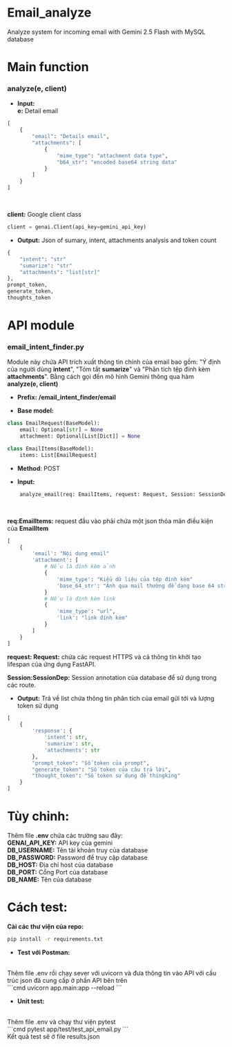 # Email_analyze
Analyze system for incoming email with Gemini 2.5 Flash with MySQL database

# Main function
### analyze(e, client)
- **Input:**<br>
**e:** Detail email
```python
[
    {
        "email": "Details email",
        "attachments": [
            {
                "mime_type": "attachment data type",
                "b64_str": "encoded base64 string data"
            }
        ]
    }
]
```
<br>

**client:** Google client class
```python
client = genai.Client(api_key=gemini_api_key)
```

- **Output:**
Json of sumary, intent, attachments analysis and token count
```python
{
    "intent": "str"
    "sumarize": "str"
    "attachments": "list[str]"
},
prompt_token,
generate_token,
thoughts_token
```

# API module
### email_intent_finder.py

Module này chứa API trích xuất thông tin chính của email bao gồm: "Ý định của người dùng **intent**", "Tóm tắt **sumarize**" và "Phân tích tệp đính kèm **attachments**". Bằng cách gọi đến mô hình Gemini thông qua hàm **analyze(e, client)**<br>

- **Prefix:** **/email_intent_finder/email**

- **Base model:** 
```python
class EmailRequest(BaseModel):
    email: Optional[str] = None
    attachment: Optional[List[Dict]] = None

class EmailItems(BaseModel):
    items: List[EmailRequest]
```

- **Method**: POST

- **Input:**
```python
    analyze_email(req: EmailItems, request: Request, Session: SessionDep)
```
<br>

**req:EmailItems:** request đầu vào phải chứa một json thỏa mãn điều kiện của **EmailItem**
```python
[
    {
        'email': "Nội dung email"
        'attachment': [
            # Nếu là đính kèm ảnh
            {
                'mime_type': "Kiểu dữ liệu của tệp đính kèm"
                'base_64_str': "Ảnh qua mail thường để dạng base 64 string"
            }
            # Nếu là đính kèm link
            {
                'mime_type': "url",
                'link': "link đính kèm"
            }
        ] 
    }
]
```

**request: Request:** chứa các request HTTPS và cả thông tin khởi tạo lifespan của ứng dụng FastAPI.<br>

**Session:SessionDep:** Session annotation của database để sử dụng trong các route.<br>

- **Output:** Trả về list chứa thông tin phân tích của email gửi tới và lượng token sử dụng<br>
```python
[
    {
        'response': {
            'intent': str,
            'sumarize': str,
            'attachments': str
        },
        "prompt_token": "Số token của prompt",
        "generate_token": "Số token của câu trả lời",
        "thought_token": "Số token sử dụng để thingking"
    }
]
```

# Tùy chỉnh:
Thêm file **.env** chứa các trường sau đây:<br>
**GENAI_API_KEY:** API key của gemini<br>
**DB_USERNAME:** Tên tài khoản truy của database<br>
**DB_PASSWORD:** Password để truy cập database<br>
**DB_HOST:** Địa chỉ host của database<br>
**DB_PORT:** Cổng Port của database<br>
**DB_NAME:** Tên của database<br>

# Cách test:
**Cài các thư viện của repo:**
```cmd
pip install -r requirements.txt
```

- **Test với Postman:**
<br>
Thêm file .env rồi chạy sever với uvicorn và đưa thông tin vào API với cấu trúc json đã cung cấp ở phần API bên trên<br>
```cmd
uvicorn app.main:app --reload 
```

- **Unit test:**
<br>
Thêm file .env và chạy thư viện pytest
<br>
```cmd
pytest app/test/test_api_email.py
```
<br>
Kết quả test sẽ ở file results.json<br>